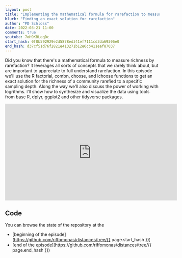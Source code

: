 ```yaml
---
layout: post
title: "Implementing the mathematical formula for rarefaction to measure richness in R (CC197)"
blurb: "Finding an exact solution for rarefaction"
author: "PD Schloss"
date: 2022-03-21 11:00
comments: true
youtube: 7oH9KBLeqDc
start_hash: 0f8b592929e2d5878ed341ef7111cd3da69306e0
end_hash: d37cf51d76f2821e413271b12e6cb411eaf87037
---
```


Did you know that there's a mathematical formula to measure richness by rarefaction? It leverages all sorts of concepts that we rarely think about, but are important to appreciate to full understand rarefaction. In this episode we'll use the R factorial, combn, choose, and lchoose functions to get an exact solution for the richness of a community rarefied to a specific sampling depth. Along the way we'll also discuss the power of working with logrithms. I'll show how to synthesize and visualize the data using tools from base R, dplyr, ggplot2 and other tidyverse packages.


<iframe style="margin: 0 auto;display:block;" width="560" height="315" src="https://www.youtube.com/embed/{{ page.youtube }}" frameborder="0" allow="accelerometer; autoplay; encrypted-media; gyroscope; picture-in-picture" allowfullscreen></iframe>


## Code

You can browse the state of the repository at the
* [beginning of the episode](https://github.com/riffomonas/distances/tree/{{ page.start_hash }})
* [end of the episode](https://github.com/riffomonas/distances/tree/{{ page.end_hash }})
